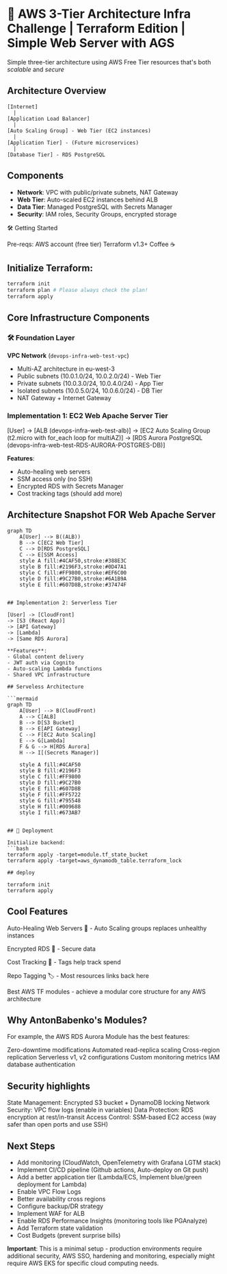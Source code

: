 # 🚀 AWS 3-Tier Architecture Infra Challenge | Terraform Edition | Simple Web Server with AGS

Simple three-tier architecture using AWS Free Tier resources that's both *scalable* and *secure* 


## Architecture Overview
```
[Internet]
  |
[Application Load Balancer]
  |
[Auto Scaling Group] - Web Tier (EC2 instances)
  |
[Application Tier] - (Future microservices)
  |
[Database Tier] - RDS PostgreSQL
```

## Components
- **Network**: VPC with public/private subnets, NAT Gateway
- **Web Tier**: Auto-scaled EC2 instances behind ALB
- **Data Tier**: Managed PostgreSQL with Secrets Manager
- **Security**: IAM roles, Security Groups, encrypted storage

🛠️ Getting Started

Pre-reqs:
AWS account (free tier)
Terraform v1.3+
Coffee ☕ 

## Initialize Terraform:
```bash
terraform init
terraform plan # Please always check the plan!
terraform apply
```

## Core Infrastructure Components

### 🛠️ Foundation Layer
**VPC Network** (`devops-infra-web-test-vpc`)
- Multi-AZ architecture in eu-west-3
- Public subnets (10.0.1.0/24, 10.0.2.0/24)   - Web Tier
- Private subnets (10.0.3.0/24, 10.0.4.0/24)  - App Tier
- Isolated subnets (10.0.5.0/24, 10.0.6.0/24) - DB Tier
- NAT Gateway + Internet Gateway

### Implementation 1: EC2 Web Apache Server Tier

[User] -> [ALB (devops-infra-web-test-alb)]
-> [EC2 Auto Scaling Group (t2.micro with for_each loop for multiAZ)]
-> [RDS Aurora PostgreSQL (devops-infra-web-test-RDS-AURORA-POSTGRES-DB)]

**Features**:
- Auto-healing web servers
- SSM access only (no SSH)
- Encrypted RDS with Secrets Manager
- Cost tracking tags (should add more)

## Architecture Snapshot FOR Web Apache Server

```mermaid  
graph TD  
    A[User] --> B((ALB))  
    B --> C[EC2 Web Tier]  
    C --> D[RDS PostgreSQL]  
    C --> E[SSM Access]  
    style A fill:#4CAF50,stroke:#388E3C  
    style B fill:#2196F3,stroke:#0D47A1  
    style C fill:#FF9800,stroke:#EF6C00  
    style D fill:#9C27B0,stroke:#6A1B9A  
    style E fill:#607D8B,stroke:#37474F


## Implementation 2: Serverless Tier

[User] -> [CloudFront]
-> [S3 (React App)]
-> [API Gateway]
-> [Lambda]
-> [Same RDS Aurora]

**Features**:
- Global content delivery
- JWT auth via Cognito
- Auto-scaling Lambda functions
- Shared VPC infrastructure

## Serveless Architecture

```mermaid
graph TD
    A[User] --> B(CloudFront)
    A --> C[ALB]
    B --> D[S3 Bucket]
    B --> E[API Gateway]
    C --> F[EC2 Auto Scaling]
    E --> G[Lambda]
    F & G --> H[RDS Aurora]
    H --> I[(Secrets Manager)]
    
    style A fill:#4CAF50
    style B fill:#2196F3
    style C fill:#FF9800
    style D fill:#9C27B0
    style E fill:#607D8B
    style F fill:#FF5722
    style G fill:#795548
    style H fill:#009688
    style I fill:#673AB7


## 🚀 Deployment

Initialize backend:
```bash
terraform apply -target=module.tf_state_bucket
terraform apply -target=aws_dynamodb_table.terraform_lock

## deploy

terraform init
terraform apply
```

## Cool Features
Auto-Healing Web Servers 🤖 - Auto Scaling groups replaces unhealthy instances

Encrypted RDS 🔐 - Secure data

Cost Tracking 💸 - Tags help track spend

Repo Tagging 🏷️ - Most resources links back here

Best AWS TF modules - achieve a modular core structure for any AWS architecture


## Why AntonBabenko's Modules?
For example, the AWS RDS Aurora Module has the best features:

Zero-downtime modifications
Automated read-replica scaling
Cross-region replication
Serverless v1, v2 configurations
Custom monitoring metrics
IAM database authentication

## Security highlights

State Management: Encrypted S3 bucket + DynamoDB locking
Network Security: VPC flow logs (enable in variables)
Data Protection: RDS encryption at rest/in-transit
Access Control: SSM-based EC2 access (way safer than open ports and use SSH)

## Next Steps
- Add monitoring (CloudWatch, OpenTelemetry with Grafana LGTM stack)
- Implement CI/CD pipeline (Github actions, Auto-deploy on Git push)
- Add a better application tier (Lambda/ECS, Implement blue/green deployment for Lambda)
- Enable VPC Flow Logs
- Better availability cross regions
- Configure backup/DR strategy
- Implement WAF for ALB
- Enable RDS Performance Insights (monitoring tools like PGAnalyze)
- Add Terraform state validation
- Cost Budgets (prevent surprise bills)

**Important**: This is a minimal setup - production environments require additional security, AWS SSO,  hardening and monitoring, especially might require AWS EKS for specific cloud computing needs.
